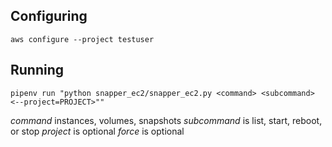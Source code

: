 ## Configuring

`aws configure --project testuser`

## Running

`pipenv run "python snapper_ec2/snapper_ec2.py <command> <subcommand> <--project=PROJECT>""`

*command* instances, volumes, snapshots
*subcommand* is list, start, reboot, or stop
*project* is optional
*force* is optional
